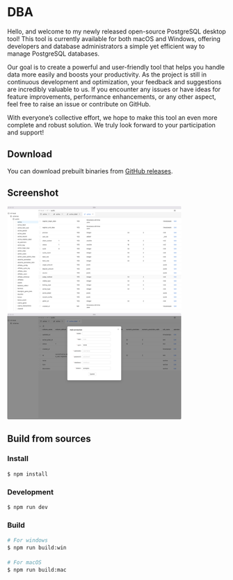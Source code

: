 # DBA

Hello, and welcome to my newly released open-source PostgreSQL desktop tool! This tool is currently available for both macOS and Windows, offering developers and database administrators a simple yet efficient way to manage PostgreSQL databases.

Our goal is to create a powerful and user-friendly tool that helps you handle data more easily and boosts your productivity. As the project is still in continuous development and optimization, your feedback and suggestions are incredibly valuable to us. If you encounter any issues or have ideas for feature improvements, performance enhancements, or any other aspect, feel free to raise an issue or contribute on GitHub.

With everyone’s collective effort, we hope to make this tool an even more complete and robust solution. We truly look forward to your participation and support!


## Download

You can download prebuilt binaries from <a href="https://github.com/underway2014/DBA/releases">GitHub releases</a>.  


## Screenshot

<a href="https://github.com/underway2014/DBA/blob/main/screenshot/1.jpg"><img src="https://github.com/underway2014/DBA/blob/main/screenshot/1.jpg" width="400"/></a>
<a href="https://github.com/underway2014/DBA/blob/main/screenshot/2.jpg"><img src="https://github.com/underway2014/DBA/blob/main/screenshot/2.jpg" width="400"/></a>

## Build from sources

### Install

```bash
$ npm install
```

### Development

```bash
$ npm run dev
```

### Build

```bash
# For windows
$ npm run build:win

# For macOS
$ npm run build:mac

```
